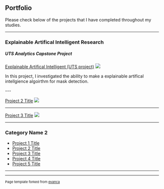 ## Portfolio
Please check below of the projects that I have completed throughout my studies. 

---

### Explainable Artifical Intelligent Research 
##### UTS Analytics Capstone Project

[Explainable Artifical Intelligent (UTS project)](/sample_page)
<img src="images/dummy_thumbnail.jpg?raw=true"/>

<p> In this project, I investigated the ability to make a explainable artifical intellgience algoirthm for mask detection. </P>
---

[Project 2 Title](/pdf/sample_presentation.pdf)
<img src="images/dummy_thumbnail.jpg?raw=true"/>

---
[Project 3 Title](http://example.com/)
<img src="images/dummy_thumbnail.jpg?raw=true"/>

---

### Category Name 2

- [Project 1 Title](http://example.com/)
- [Project 2 Title](http://example.com/)
- [Project 3 Title](http://example.com/)
- [Project 4 Title](http://example.com/)
- [Project 5 Title](http://example.com/)

---




---
<p style="font-size:11px">Page template forked from <a href="https://github.com/evanca/quick-portfolio">evanca</a></p>
<!-- Remove above link if you don't want to attibute -->
